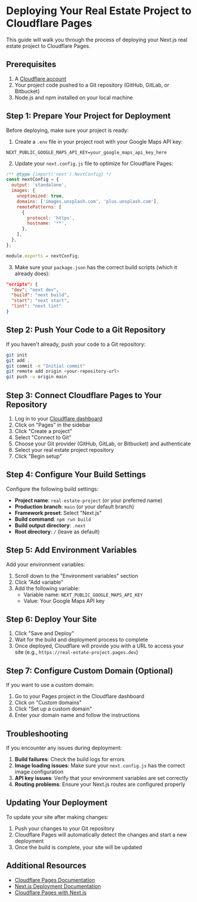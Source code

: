 # Deploying Your Real Estate Project to Cloudflare Pages

This guide will walk you through the process of deploying your Next.js real estate project to Cloudflare Pages.

## Prerequisites

1. A [Cloudflare account](https://dash.cloudflare.com/sign-up)
2. Your project code pushed to a Git repository (GitHub, GitLab, or Bitbucket)
3. Node.js and npm installed on your local machine

## Step 1: Prepare Your Project for Deployment

Before deploying, make sure your project is ready:

1. Create a `.env` file in your project root with your Google Maps API key:

```
NEXT_PUBLIC_GOOGLE_MAPS_API_KEY=your_google_maps_api_key_here
```

2. Update your `next.config.js` file to optimize for Cloudflare Pages:

```javascript
/** @type {import('next').NextConfig} */
const nextConfig = {
  output: 'standalone',
  images: {
    unoptimized: true,
    domains: ['images.unsplash.com', 'plus.unsplash.com'],
    remotePatterns: [
      {
        protocol: 'https',
        hostname: '**',
      },
    ],
  },
};

module.exports = nextConfig;
```

3. Make sure your `package.json` has the correct build scripts (which it already does):

```json
"scripts": {
  "dev": "next dev",
  "build": "next build",
  "start": "next start",
  "lint": "next lint"
}
```

## Step 2: Push Your Code to a Git Repository

If you haven't already, push your code to a Git repository:

```bash
git init
git add .
git commit -m "Initial commit"
git remote add origin <your-repository-url>
git push -u origin main
```

## Step 3: Connect Cloudflare Pages to Your Repository

1. Log in to your [Cloudflare dashboard](https://dash.cloudflare.com/)
2. Click on "Pages" in the sidebar
3. Click "Create a project"
4. Select "Connect to Git"
5. Choose your Git provider (GitHub, GitLab, or Bitbucket) and authenticate
6. Select your real estate project repository
7. Click "Begin setup"

## Step 4: Configure Your Build Settings

Configure the following build settings:

- **Project name**: `real-estate-project` (or your preferred name)
- **Production branch**: `main` (or your default branch)
- **Framework preset**: Select "Next.js"
- **Build command**: `npm run build`
- **Build output directory**: `.next`
- **Root directory**: `/` (leave as default)

## Step 5: Add Environment Variables

Add your environment variables:

1. Scroll down to the "Environment variables" section
2. Click "Add variable"
3. Add the following variable:
   - Variable name: `NEXT_PUBLIC_GOOGLE_MAPS_API_KEY`
   - Value: Your Google Maps API key

## Step 6: Deploy Your Site

1. Click "Save and Deploy"
2. Wait for the build and deployment process to complete
3. Once deployed, Cloudflare will provide you with a URL to access your site (e.g., `https://real-estate-project.pages.dev`)

## Step 7: Configure Custom Domain (Optional)

If you want to use a custom domain:

1. Go to your Pages project in the Cloudflare dashboard
2. Click on "Custom domains"
3. Click "Set up a custom domain"
4. Enter your domain name and follow the instructions

## Troubleshooting

If you encounter any issues during deployment:

1. **Build failures**: Check the build logs for errors
2. **Image loading issues**: Make sure your `next.config.js` has the correct image configuration
3. **API key issues**: Verify that your environment variables are set correctly
4. **Routing problems**: Ensure your Next.js routes are configured properly

## Updating Your Deployment

To update your site after making changes:

1. Push your changes to your Git repository
2. Cloudflare Pages will automatically detect the changes and start a new deployment
3. Once the build is complete, your site will be updated

## Additional Resources

- [Cloudflare Pages Documentation](https://developers.cloudflare.com/pages/)
- [Next.js Deployment Documentation](https://nextjs.org/docs/deployment)
- [Cloudflare Pages with Next.js](https://developers.cloudflare.com/pages/framework-guides/deploy-a-nextjs-site/) 